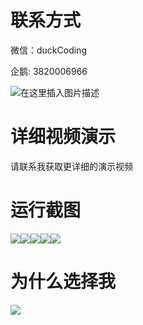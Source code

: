 # 联系方式

微信：duckCoding

企鹅: 3820006966

![在这里插入图片描述](http://upload.cxycsx.vip/91ab4bcb4f2c4c6db86365bb6d6e9c62.jpeg)

# 详细视频演示

请联系我获取更详细的演示视频

# 运行截图

![](http://www.bysj52.com/uploadfile/ueditor/image/202306/%E6%AF%95%E8%AE%BEspringboot288%E5%9F%BA%E4%BA%8EBS%E7%9A%84%E8%80%81%E5%B9%B4%E4%BA%BA%E4%BD%93%E6%A3%80%E7%AE%A1%E7%90%86%E7%B3%BB%E7%BB%9F%E6%AF%95%E4%B8%9A%E8%AE%BE%E8%AE%A1/1.png)![](http://www.bysj52.com/uploadfile/ueditor/image/202306/%E6%AF%95%E8%AE%BEspringboot288%E5%9F%BA%E4%BA%8EBS%E7%9A%84%E8%80%81%E5%B9%B4%E4%BA%BA%E4%BD%93%E6%A3%80%E7%AE%A1%E7%90%86%E7%B3%BB%E7%BB%9F%E6%AF%95%E4%B8%9A%E8%AE%BE%E8%AE%A1/2.png)![](http://www.bysj52.com/uploadfile/ueditor/image/202306/%E6%AF%95%E8%AE%BEspringboot288%E5%9F%BA%E4%BA%8EBS%E7%9A%84%E8%80%81%E5%B9%B4%E4%BA%BA%E4%BD%93%E6%A3%80%E7%AE%A1%E7%90%86%E7%B3%BB%E7%BB%9F%E6%AF%95%E4%B8%9A%E8%AE%BE%E8%AE%A1/5.png)![](http://www.bysj52.com/uploadfile/ueditor/image/202306/%E6%AF%95%E8%AE%BEspringboot288%E5%9F%BA%E4%BA%8EBS%E7%9A%84%E8%80%81%E5%B9%B4%E4%BA%BA%E4%BD%93%E6%A3%80%E7%AE%A1%E7%90%86%E7%B3%BB%E7%BB%9F%E6%AF%95%E4%B8%9A%E8%AE%BE%E8%AE%A1/4.png)![](http://www.bysj52.com/uploadfile/ueditor/image/202306/%E6%AF%95%E8%AE%BEspringboot288%E5%9F%BA%E4%BA%8EBS%E7%9A%84%E8%80%81%E5%B9%B4%E4%BA%BA%E4%BD%93%E6%A3%80%E7%AE%A1%E7%90%86%E7%B3%BB%E7%BB%9F%E6%AF%95%E4%B8%9A%E8%AE%BE%E8%AE%A1/3.png)

# 为什么选择我

![](http://upload.cxycsx.vip/%E7%A8%8B%E5%BA%8F%E8%AE%BE%E8%AE%A1.png)

